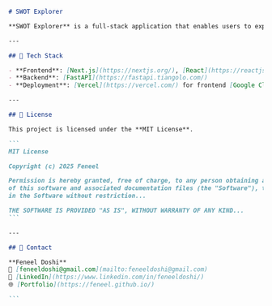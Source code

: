 ````markdown
# SWOT Explorer

**SWOT Explorer** is a full-stack application that enables users to explore and analyze Strengths, Weaknesses, Opportunities, and Threats (SWOT). It features a responsive frontend built with Next.js and Tailwind CSS, and a FastAPI backend that serves SWOT data via REST APIs.

---

## 🔧 Tech Stack

- **Frontend**: [Next.js](https://nextjs.org/), [React](https://reactjs.org/), [Tailwind CSS](https://tailwindcss.com/)
- **Backend**: [FastAPI](https://fastapi.tiangolo.com/)
- **Deployment**: [Vercel](https://vercel.com/) for frontend [Google Cloud Run](https://cloud.google.com/run) for backend

---

## 📄 License

This project is licensed under the **MIT License**.

```
MIT License

Copyright (c) 2025 Feneel

Permission is hereby granted, free of charge, to any person obtaining a copy
of this software and associated documentation files (the "Software"), to deal
in the Software without restriction...

THE SOFTWARE IS PROVIDED "AS IS", WITHOUT WARRANTY OF ANY KIND...
```

---

## 🤝 Contact

**Feneel Doshi**
📧 [feneeldoshi@gmail.com](mailto:feneeldoshi@gmail.com)
🔗 [LinkedIn](https://www.linkedin.com/in/feneeldoshi/)
🌐 [Portfolio](https://feneel.github.io/)

```
